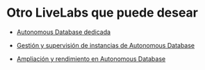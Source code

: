 # Otro LiveLabs que puede desear

*   [Autonomous Database dedicada](https://apexapps.oracle.com/pls/apex/dbpm/r/livelabs/view-workshop?wid=677)
    
*   [Gestión y supervisión de instancias de Autonomous Database](https://apexapps.oracle.com/pls/apex/dbpm/r/livelabs/view-workshop?wid=553)
    
*   [Ampliación y rendimiento en Autonomous Database](https://apexapps.oracle.com/pls/apex/dbpm/r/livelabs/view-workshop?wid=608)